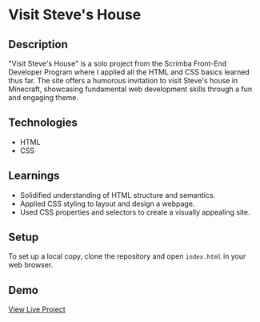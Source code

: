 # Visit Steve's House

## Description
"Visit Steve's House" is a solo project from the Scrimba Front-End Developer Program where I applied all the HTML and CSS basics learned thus far. The site offers a humorous invitation to visit Steve's house in Minecraft, showcasing fundamental web development skills through a fun and engaging theme.

## Technologies
- HTML
- CSS

## Learnings
- Solidified understanding of HTML structure and semantics.
- Applied CSS styling to layout and design a webpage.
- Used CSS properties and selectors to create a visually appealing site.

## Setup
To set up a local copy, clone the repository and open `index.html` in your web browser.

## Demo
[View Live Project](#)

